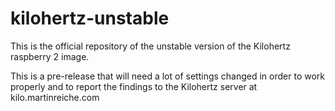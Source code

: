 # kilohertz-unstable
This is the official repository of the unstable version of the Kilohertz raspberry 2 image.

This is a pre-release that will need a lot of settings changed in order to work properly and to report the findings to the Kilohertz server at kilo.martinreiche.com
